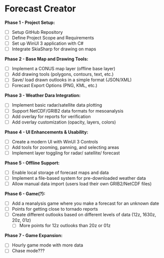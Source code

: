 # Forecast Creator

**Phase 1 - Project Setup:**
- [ ] Setup GitHub Repository
- [ ] Define Project Scope and Requirements
- [ ] Set up WinUI 3 application with C#
- [ ] Integrate SkiaSharp for drawing on maps

**Phase 2 - Base Map and Drawing Tools:**
- [ ] Implement a CONUS map layer (offline base layer)
- [ ] Add drawing tools (polygons, contours, text, etc.)
- [ ] Save/ load drawn outlooks in a simple format (JSON/XML)
- [ ] Forecast Export Options (PNG, KML, etc.)

**Phase 3 - Weather Dara Integration:**
- [ ] Implement basic radar/satellite data plotting
- [ ] Support NetCDF/GRIB2 data formats for mesoanalysis
- [ ] Add overlay for reports for verification
- [ ] Add overlay customization (opacity, layers, colors)

**Phase 4 - UI Enhancements & Usability:**
- [ ] Create a modern UI with WinUI 3 Controls
- [ ] Add tools for zooming, panning, and selecting areas
- [ ] Implement layer toggling for radar/ satellite/ forecast

**Phase 5 - Offline Support:**
- [ ] Enable local storage of forecast maps and data
- [ ] Implement a file-based system for pre-downloaded weather data
- [ ] Allow manual data import (users load their own GRIB2/NetCDF files)

**Phase 6 - Game(?):**
- [ ] Add a reanalysis game where you make a forecast for an unknown date
- [ ] Points for getting close to tornado reports
- [ ] Create different outlooks based on different levels of data (12z, 1630z, 20z, 01z)
    - [ ] More points for 12z outlooks than 20z or 01z

**Phase 7 - Game Expansion:**
- [ ] Hourly game mode with more data
- [ ] Chase mode???
